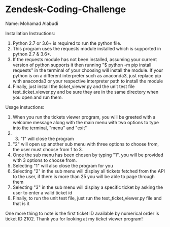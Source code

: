 # Zendesk-Coding-Challenge
Name: Mohamad Alabudi

Installation Instructions:
1. Python 2.7 or 3.6+ is required to run the python file.
2. This program uses the requests module installed which is supported in python 2.7 & 3.6+.
3. If the requests module has not been installed, assuming your current version of python supports it then running "$ python -m pip install requests" in the terminal of your choosing will install the module. If your python is on a different interpreter such as anaconda3, just replace pip with anaconda3 or your respective interpreter path to install the module
4. Finally, just install the ticket_viewer.py and the unit test file test_ticket_viewer.py and be sure they are in the same directory when you open and run them.

Usage instuctions:
1. When you run the tickets viewer program, you will be greeted with a welcome message along with the main menu with two options to type into the terminal, "menu" and "exit"
2. 3. "1" will close the program
3. "2" will open up another sub menu with three options to choose from, the user must choose from 1 to 3.
4. Once the sub menu has been chosen by typing "1", you will be provided with 3 options to choose from.
7. Selecting "1" will also close the program for you
6. Selecting "2" in the sub menu will display all tickets fetched from the API to the user, if there is more than 25 you will be able to page through them
7. Selecting "3" in the sub menu will display a specific ticket by asking the user to enter a valid ticket id
8. Finally, to run the unit test file, just run the test_ticket_viewer.py file and that is it

One more thing to note is the first ticket ID available by numerical order is ticket ID 2102.
Thank you for looking at my ticket viewer program!
